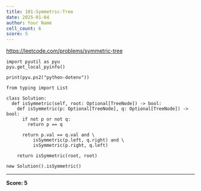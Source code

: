 ```yaml
---
title: 101-Symmetric-Tree
date: 2025-01-04
author: Your Name
cell_count: 6
score: 5
---
```


https://leetcode.com/problems/symmetric-tree


```
import pyutil as pyu
pyu.get_local_pyinfo()
```


```
print(pyu.ps2("python-dotenv"))
```


```
from typing import List
```


```
class Solution:
  def isSymmetric(self, root: Optional[TreeNode]) -> bool:
    def isSymmetric(p: Optional[TreeNode], q: Optional[TreeNode]) -> bool:
      if not p or not q:
        return p == q

      return p.val == q.val and \
          isSymmetric(p.left, q.right) and \
          isSymmetric(p.right, q.left)

    return isSymmetric(root, root)
```


```
new Solution().isSymmetric()
```


---
**Score: 5**